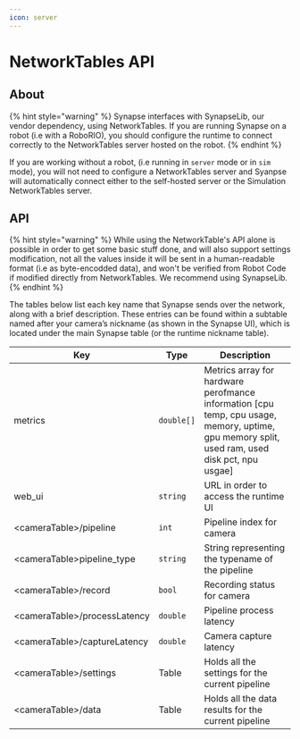 ```yaml
---
icon: server
---
```


# NetworkTables API

## About

{% hint style="warning" %}
Synapse interfaces with SynapseLib, our vendor dependency, using NetworkTables. If you are running Synapse on a robot (i.e with a RoboRIO), you should configure the runtime to connect correctly to the NetworkTables server hosted on the robot.
{% endhint %}

If you are working without a robot, (i.e running in `server` mode or in `sim` mode), you will not need to configure a NetworkTables server and Syanpse will automatically connect either to the self-hosted server or the Simulation NetworkTables server.&#x20;

## API

{% hint style="warning" %}
While using the NetworkTable's API alone is possible in order to get some basic stuff done, and will also support settings modification, not all the values inside it will be sent in a human-readable format (i.e as byte-encodded data), and won't be verified from Robot Code if modified directly from NetworkTables. We recommend using SynapseLib.
{% endhint %}

The tables below list each key name that Synapse sends over the network, along with a brief description. These entries can be found within a subtable named after your camera’s nickname (as shown in the Synapse UI), which is located under the main Synapse table (or the runtime nickname table).

<table data-full-width="true"><thead><tr><th>Key</th><th>Type</th><th>Description</th></tr></thead><tbody><tr><td>metrics</td><td><code>double[]</code> </td><td>Metrics array for hardware perofmance information [cpu temp, cpu usage, memory, uptime, gpu memory split, used ram, used disk pct, npu usgae]</td></tr><tr><td>web_ui</td><td><code>string</code></td><td>URL in order to access the runtime  UI</td></tr><tr><td>&#x3C;cameraTable>/pipeline</td><td><code>int</code></td><td>Pipeline index for camera</td></tr><tr><td>&#x3C;cameraTable>pipeline_type</td><td><code>string</code></td><td>String representing the typename of the pipeline</td></tr><tr><td>&#x3C;cameraTable>/record</td><td><code>bool</code></td><td>Recording status for camera</td></tr><tr><td>&#x3C;cameraTable>/processLatency</td><td><code>double</code></td><td>Pipeline process latency</td></tr><tr><td>&#x3C;cameraTable>/captureLatency</td><td><code>double</code></td><td>Camera capture latency</td></tr><tr><td>&#x3C;cameraTable>/settings</td><td>Table</td><td>Holds all the settings for the current pipeline</td></tr><tr><td>&#x3C;cameraTable>/data</td><td>Table</td><td>Holds all the data results for the current pipeline</td></tr></tbody></table>
